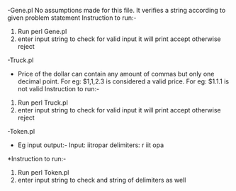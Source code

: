 
-Gene.pl
No assumptions made for this file.
It verifies a string according to given problem statement
Instruction to run:-
1. Run perl Gene.pl
2. enter input string to check
for valid input it will print accept otherwise reject

-Truck.pl
- Price of the dollar can contain any amount of commas but only one decimal point.
For eg: $1,1,2.3 is considered a valid price.
For eg: $1.1.1 is not valid
Instruction to run:-
1. Run perl Truck.pl
2. enter input string to check
for valid input it will print accept otherwise reject

-Token.pl
* Eg input output:-
    Input: iitropar
    delimiters: r
    iit
    opa

*Instruction to run:-
1. Run perl Token.pl
2. enter input string to check and string of delimiters as well


